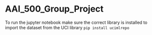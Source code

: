 # AAI_500_Group_Project

To run the jupyter notebook make sure the correct library is installed to import the dataset from the UCI library
`pip install ucimlrepo`

